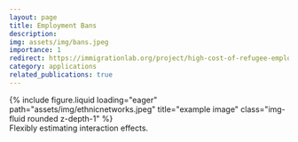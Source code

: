```yaml
---
layout: page
title: Employment Bans
description: 
img: assets/img/bans.jpeg
importance: 1
redirect: https://immigrationlab.org/project/high-cost-of-refugee-employment-bans/
category: applications
related_publications: true
---
```



<div class="row">
    <div class="col-sm mt-3 mt-md-0">
        {% include figure.liquid loading="eager" path="assets/img/ethnicnetworks.jpeg" title="example image" class="img-fluid rounded z-depth-1" %}
    </div>
</div>
<div class="caption">
    Flexibly estimating interaction effects.
</div>

